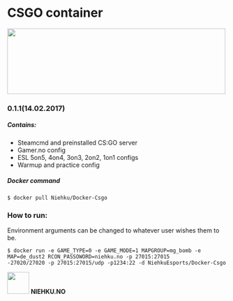 # **CSGO container**


<img src="http://images.akamai.steamusercontent.com/ugc/436071756793745820/123339BCA40E64C37B0C60B56DBE3C869FCE084E/" width="500" height="150">


### 0.1.1(14.02.2017)
##### Contains:
  * Steamcmd and preinstalled CS:GO server
  * Gamer.no config
  * ESL 5on5, 4on4, 3on3, 2on2, 1on1 configs
  * Warmup and practice config
  
##### Docker command
```
$ docker pull Niehku/Docker-Csgo
```

### How to run:
Environment arguments can be changed to whatever user wishes them to be.
```
$ docker run -e GAME_TYPE=0 -e GAME_MODE=1 MAPGROUP=mg_bomb -e MAP=de_dust2 RCON_PASSOWORD=niehku.no -p 27015:27015
-27020/27020 -p 27015:27015/udp -p1234:22 -d NiehkuEsports/Docker-Csgo
```

<img src="https://cloud.githubusercontent.com/assets/21117646/22907396/2f88c52c-f249-11e6-82a8-ff6bba3d1c23.png" width="50" height="50"> **NIEHKU.NO**

